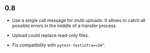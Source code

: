 ## 0.8

* Use a single call message for multi uploads. It allows to catch all possible
  errors in the middle of a transfer process.

* Upload could replace read-only files.

* Fix compatibility with `pytest-testinfra==10^`.
